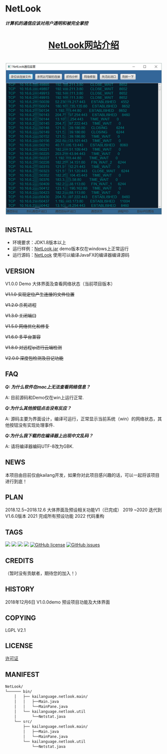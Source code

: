 # NetLook

***计算机的通信应该对用户透明和被完全掌控***

<h1 align="center">
    <a href="https://kailanguage.github.io/netlook">NetLook网站介绍</a>
</h1>

<h1 align="center">
    <img src="/image/pic02.png" width="500" height="484">
</h1>

## INSTALL

* 环境要求：JDK1.8版本以上
* 运行样例：[NetLook.jar](https://github.com/kailanguage/NetLook/blob/master/NetLook.jar)  demo版本仅在windows上正常运行
* 运行源码：[NetLook](https://github.com/kailanguage/NetLook/tree/master/NetLook)  使用可以编译JavaFX的编译器编译源码

## VERSION 

V1.0.0 Demo 大体界面及查看网络状态（当前项目版本）

<strike>V1.1.0 实现定位产生连接的文件位置</strike>

<strike>V1.2.0 杀死进程</strike>

<strike>V1.3.0 关闭端口</strike>

<strike>V1.5.0 网络优化和修复</strike>

<strike>V1.6.0 多平台兼容</strike>

<strike>V1.8.0 对远程ip进行云端检测</strike>

<strike>V2.0.0  深度包检测及日记功能</strike>


## FAQ
***Q: 为什么软件在mac上无法查看网络信息？***

A: 目前源码和Demo仅在win上运行正常.

***Q:为什么其他按钮点击没有反应？***

A: 源码主要为界面设计，编译可运行，正常显示当前系统（win）的网络状态，其他按钮没有实现处理事件.

***Q:为什么我下载的在编译器上出现中文乱码？***

A: 请将编译器编码UTF-8改为GBK.

## NEWS

本项目由目前仅由kailang开发，如果你对此项目感兴趣的话，可以一起将该项目进行到底！

## PLAN

2018.12.5~2018.12.6 大体界面及预设相关功能V1（已完成）
2019 ~2020 迭代到V1.6.0版本
2021 完成所有预设功能
2022 代码重构

## TAGS
[![](https://img.shields.io/badge/%E5%AE%98%E6%96%B9-%E7%BD%91%E7%AB%99-orange.svg)](https://kailanguage.github.io/netlook)
[![](https://img.shields.io/badge/blog-kailanguage-blue.svg)](https://kailanguage.github.io)
![](https://img.shields.io/badge/ver-1.0.0-yellow.svg)
![](https://img.shields.io/badge/JavaFX-2.0-green.svg)
[![GitHub license](https://img.shields.io/github/license/kailanguage/NetLook.svg)](https://github.com/kailanguage/NetLook/blob/master/LICENSE)
[![GitHub issues](https://img.shields.io/github/issues/kailanguage/NetLook.svg)](https://github.com/kailanguage/NetLook/issues)


## CREDITS

（暂时没有贡献者，期待您的加入！）

## HISTORY

2018年12月6日 V1.0.0demo 预设项目功能及大体界面

## COPYING

LGPL V2.1

## LICENSE

[许可证](/LICENSE)

## MANIFEST
```
NetLook/
└────── bin/
    │   ├── kailanguage.netlook.main/
    │   │   ├──Main.java
    │   │   └──MainPane.java
    │   └── kailanguage.netlook.util
    │       └──Netstat.java
    └── src/
        ├── kailanguage.netlook.main/
        │   ├──Main.java
        │   └──MainPane.java
        └── kailanguage.netlook.util
            └──Netstat.java

```


